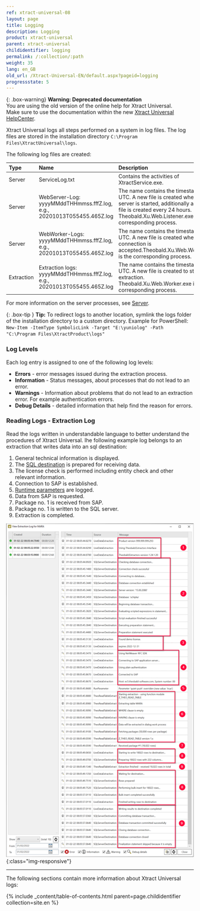 ```yaml
---
ref: xtract-universal-08
layout: page
title: Logging
description: Logging
product: xtract-universal
parent: xtract-universal
childidentifier: logging
permalink: /:collection/:path
weight: 35
lang: en_GB
old_url: /Xtract-Universal-EN/default.aspx?pageid=logging
progressstate: 5
---
```



{: .box-warning}
**Warning: Deprecated documentation** <br>
You are using the old version of the online help for Xtract Universal.<br>
Make sure to use the documentation within the new [Xtract Universal HelpCenter](https://helpcenter.theobald-software.com/xtract-universal/documentation/introduction/).

Xtract Universal logs all steps performed on a system in log files. 
The log files are stored in the installation directory `C:\Program Files\XtractUniversal\logs`.

The following log files are created:

|Type | Name | Description | Location path |
|:------ | :------ |:--- | :--- |
|Server| ServiceLog.txt | Contains the activities of XtractService.exe.| `C:ProgramFiles\XtractUniversal\logs` |
|Server| WebServer-Log: yyyyMMddTHHmmss.fffZ.log, e.g., 20201013T055455.465Z.log  | The name contains the timestamp in UTC. A new file is created when the server is started, additionally a new log file is created every 24 hours. Theobald.Xu.Web.Listener.exe is the corresponding process.| `C:ProgramFiles\XtractUniversal\logs\servers\web\listener` |
|Server| WebWorker-Logs: yyyyMMddTHHmmss.fffZ.log, e.g., 20201013T055455.465Z.log  | The name contains the timestamp in UTC. A new file is created when a TCP connection is accepted.Theobald.Xu.Web.Worker.exe is the corresponding process.| `C:ProgramFiles\XtractUniversal\logs\servers\web\worker` |  
|Extraction| Extraction logs: yyyyMMddTHHmmss.fffZ.log, e.g., 20201013T055455.465Z.log | The name contains the timestamp in UTC. A new file is created to start an extraction. Theobald.Xu.Web.Worker.exe is the corresponding process.| `C:\Program Files\XtractUniversal\logs\extractions\[Name_der_Extaktion]`|

For more information on the server processes, see [Server](./server).

{: .box-tip }
**Tip:** To redirect logs to another location, symlink the logs folder of the installation directory to a custom directory.
Example for PowerShell:<br>
`New-Item -ItemType SymbolicLink -Target "E:\yuniolog" -Path "C:\Program Files\XtractProduct\logs"`

### Log Levels
Each log entry is assigned to one of the following log levels:

- **Errors** - error messages issued during the extraction process.
- **Information** - Status messages, about processes that do not lead to an error.
- **Warnings** - Information about problems that do not lead to an extraction error. For example authentication errors.
- **Debug Details** - detailed information that help find the reason for errors.

### Reading Logs - Extraction Log

Read the logs written in understandable language to better understand the procedures of Xtract Universal. 
Ihe following example log belongs to an extraction that writes data into an sql destination:

1. General technical information is displayed.
2. The [SQL destination](./destinations/microsoft-sql-server) is prepared for receiving data.
3. The license check is performed including entity check and other relevant information.
4. Connection to SAP is established.
5. [Runtime parameters](./getting-started/run-an-extraction#to-set-the-extraction-parameters) are logged.
6. Data from SAP is requested.
7. Package no. 1 is received from SAP.
8. Package no. 1 is written to the SQL server.
9. Extraction is completed.

 ![XU_logging_1](/img/content/xu/logging-extract-detail-03.png){:class="img-responsive"}


*****
The following sections contain more information about Xtract Universal logs:

{% include _content/table-of-contents.html parent=page.childidentifier collection=site.en %}
